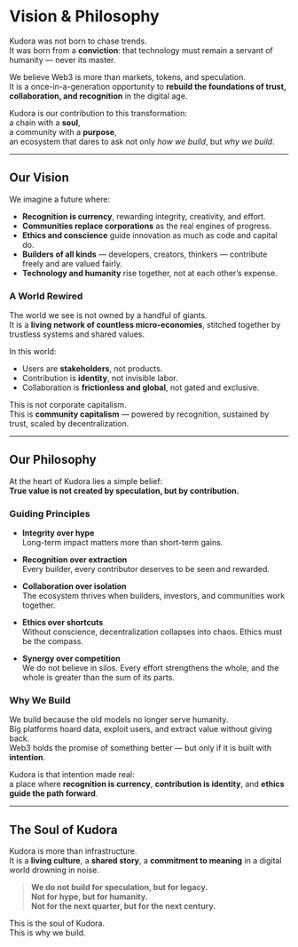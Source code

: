 # Vision & Philosophy

Kudora was not born to chase trends.  
It was born from a **conviction**: that technology must remain a servant of humanity — never its master.  

We believe Web3 is more than markets, tokens, and speculation.  
It is a once-in-a-generation opportunity to **rebuild the foundations of trust, collaboration, and recognition** in the digital age.  

Kudora is our contribution to this transformation:  
a chain with a **soul**,  
a community with a **purpose**,  
an ecosystem that dares to ask not only *how we build*, but *why we build*.  

---

## Our Vision

We imagine a future where:  
- **Recognition is currency**, rewarding integrity, creativity, and effort.  
- **Communities replace corporations** as the real engines of progress.  
- **Ethics and conscience** guide innovation as much as code and capital do.  
- **Builders of all kinds** — developers, creators, thinkers — contribute freely and are valued fairly.  
- **Technology and humanity** rise together, not at each other’s expense.  

### A World Rewired

The world we see is not owned by a handful of giants.  
It is a **living network of countless micro-economies**, stitched together by trustless systems and shared values.  

In this world:  
- Users are **stakeholders**, not products.  
- Contribution is **identity**, not invisible labor.  
- Collaboration is **frictionless and global**, not gated and exclusive.  

This is not corporate capitalism.  
This is **community capitalism** — powered by recognition, sustained by trust, scaled by decentralization.  

---

## Our Philosophy

At the heart of Kudora lies a simple belief:  
**True value is not created by speculation, but by contribution.**  

### Guiding Principles

- **Integrity over hype**  
  Long-term impact matters more than short-term gains.  

- **Recognition over extraction**  
  Every builder, every contributor deserves to be seen and rewarded.  

- **Collaboration over isolation**  
  The ecosystem thrives when builders, investors, and communities work together.  

- **Ethics over shortcuts**  
  Without conscience, decentralization collapses into chaos. Ethics must be the compass.  

- **Synergy over competition**  
  We do not believe in silos. Every effort strengthens the whole, and the whole is greater than the sum of its parts.  

### Why We Build

We build because the old models no longer serve humanity.  
Big platforms hoard data, exploit users, and extract value without giving back.  
Web3 holds the promise of something better — but only if it is built with **intention**.  

Kudora is that intention made real:  
a place where **recognition is currency**, **contribution is identity**, and **ethics guide the path forward**.  

---

## The Soul of Kudora

Kudora is more than infrastructure.  
It is a **living culture**, a **shared story**, a **commitment to meaning** in a digital world drowning in noise.  

> **We do not build for speculation, but for legacy.**  
> **Not for hype, but for humanity.**  
> **Not for the next quarter, but for the next century.**  

This is the soul of Kudora.  
This is why we build.  
